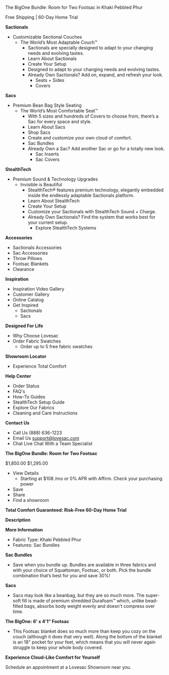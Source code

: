 The BigOne Bundle: Room for Two Footsac in Khaki Pebbled Phur

Free Shipping | 60-Day Home Trial

**Sactionals**

- Customizable Sectional Couches
    - The World’s Most Adaptable Couch™
        - Sactionals are specially designed to adapt to your changing needs and evolving tastes.
        - Learn About Sactionals
        - Create Your Setup
        - Designed to adapt to your changing needs and evolving tastes.
        - Already Own Sactionals? Add on, expand, and refresh your look.
            - Seats + Sides
            - Covers

**Sacs**

- Premium Bean Bag Style Seating
    - The World’s Most Comfortable Seat™
        - With 5 sizes and hundreds of Covers to choose from, there’s a Sac for every space and style.
        - Learn About Sacs
        - Shop Sacs
        - Create and customize your own cloud of comfort.
        - Sac Bundles
        - Already Own a Sac? Add another Sac or go for a totally new look.
            - Sac Inserts
            - Sac Covers

**StealthTech**

- Premium Sound & Technology Upgrades
    - Invisible is Beautiful
        - StealthTech® features premium technology, elegantly embedded inside the endlessly adaptable Sactionals platform.
        - Learn About StealthTech
        - Create Your Setup
        - Customize your Sactionals with StealthTech Sound + Charge.
        - Already Own Sactionals? Find the system that works best for your current setup.
            - Explore StealthTech Systems

**Accessories**

- Sactionals Accessories
- Sac Accessories
- Throw Pillows
- Footsac Blankets
- Clearance

**Inspiration**

- Inspiration Video Gallery
- Customer Gallery
- Online Catalog
- Get Inspired
    - Sactionals
    - Sacs

**Designed For Life**

- Why Choose Lovesac
- Order Fabric Swatches
    - Order up to 5 free fabric swatches

**Showroom Locator**

- Experience Total Comfort

**Help Center**

- Order Status
- FAQ's
- How-To Guides
- StealthTech Setup Guide
- Explore Our Fabrics
- Cleaning and Care Instructions

**Contact Us**

- Call Us (888) 636-1223
- Email Us support@lovesac.com
- Chat Live Chat With a Team Specialist

**The BigOne Bundle: Room for Two Footsac**

$1,850.00 $1,295.00

- View Details
    - Starting at $108 /mo or 0% APR with Affirm. Check your purchasing power
- Save
- Share
- Find a showroom

**Total Comfort Guaranteed: Risk-Free 60-Day Home Trial**

**Description**

**More Information**

- Fabric Type: Khaki Pebbled Phur
- Features: Sac Bundles

**Sac Bundles**

- Save when you bundle up. Bundles are available in three fabrics and with your choice of Squattoman, Footsac, or both. Pick the bundle combination that’s best for you and save 30%!

**Sacs**

- Sacs may look like a beanbag, but they are so much more. The super-soft fill is made of premium shredded Durafoam™ which, unlike bead-filled bags, absorbs body weight evenly and doesn't compress over time.

**The BigOne: 6' x 4’1” Footsac**

- This Footsac blanket does so much more than keep you cozy on the couch (although it does that very well). Along the bottom of the blanket is an 18" pocket for your feet, which means that you will never again struggle to keep your whole body covered.

**Experience Cloud-Like Comfort for Yourself**

Schedule an appointment at a Lovesac Showroom near you.